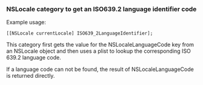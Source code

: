 ### NSLocale category to get an ISO639.2 language identifier code

Example usage: 

	[[NSLocale currentLocale] ISO639_2LanguageIdentifier];
	
This category first gets the value for the NSLocaleLanguageCode key from an NSLocale object 
and then uses a plist to lookup the corresponding ISO 639.2 language code.

If a language code can not be found, the result of NSLocaleLanguageCode is returned directly.